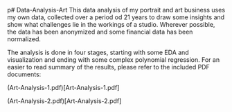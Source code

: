 p# Data-Analysis-Art
This data analysis of my portrait and art business uses my own data,
collected over a period od 21 years to draw some insights and show what challenges lie in the workings of a studio.
Wherever possible, the data has been anonymized and some financial data has been normalized.

The analysis is done in four stages, starting with some EDA and visualization and ending with some complex polynomial regression.
For an easier to read summary of the results,
please refer to the included PDF documents:

(Art-Analysis-1.pdf)[Art-Analysis-1.pdf]

(Art-Analysis-2.pdf)[Art-Analysis-2.pdf]
